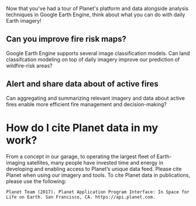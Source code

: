 Now that you've had a tour of Planet's platform and data alongside analysis techniques in Google Earth Engine, think about what you can do with daily Earth imagery! 

## Can you improve fire risk maps?
Google Earth Engine supports several image classification models. Can land classifcation modeling on top of daily imagery improve our prediction of wildfire-risk areas?

## Alert and share data about of active fires
Can aggregating and summarizing relevant imagery and data about active fires enable more efficient fire management and decision-making?


# How do I cite Planet data in my work?
From a concept in our garage, to operating the largest fleet of Earth-imaging satellites, many people have invested time and energy in developing and enabling access to Planet’s unique data feed. Please cite Planet when using our imagery and tools. To cite Planet data in publications, please use the following:
```
Planet Team (2017). Planet Application Program Interface: In Space for Life on Earth. San Francisco, CA. https://api.planet.com.
```